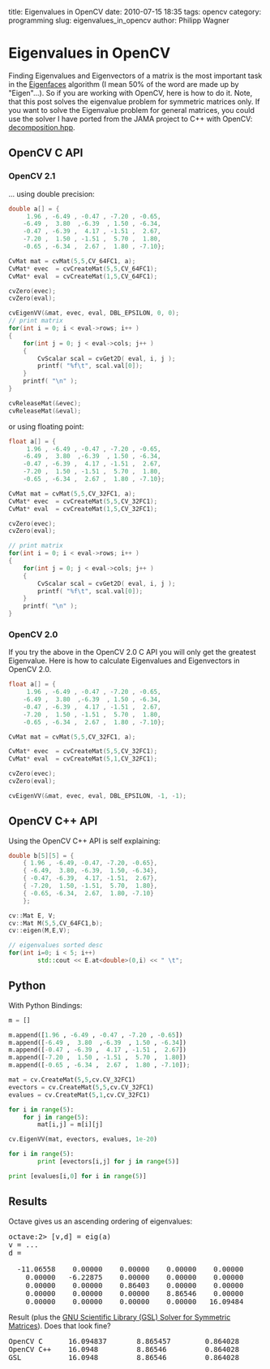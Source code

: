 title: Eigenvalues in OpenCV
date: 2010-07-15 18:35
tags: opencv
category: programming
slug: eigenvalues_in_opencv
author: Philipp Wagner

# Eigenvalues in OpenCV #

Finding Eigenvalues and Eigenvectors of a matrix is the most important task in the  [Eigenfaces](http://en.wikipedia.org/wiki/Eigenfaces) algorithm (I mean 50% of the word are made up by "Eigen"...). So if you are working with OpenCV, here is how to do it. Note, that this post solves the eigenvalue problem for symmetric matrices only. If you want to solve the Eigenvalue problem for general matrices, you could use the solver I have ported from the JAMA project to C++ with OpenCV: [decomposition.hpp](https://github.com/bytefish/opencv/blob/master/lda/include/decomposition.hpp).

## OpenCV C API ##

### OpenCV 2.1 ###

... using double precision:

```c
double a[] = {
     1.96 , -6.49 , -0.47 , -7.20 , -0.65,
    -6.49 ,  3.80  ,-6.39  , 1.50 , -6.34,
    -0.47 , -6.39 ,  4.17 , -1.51 ,  2.67,
    -7.20 ,  1.50 , -1.51 ,  5.70 ,  1.80,
    -0.65 , -6.34 ,  2.67 ,  1.80 , -7.10};

CvMat mat = cvMat(5,5,CV_64FC1, a);
CvMat* evec  = cvCreateMat(5,5,CV_64FC1);
CvMat* eval  = cvCreateMat(1,5,CV_64FC1);

cvZero(evec);
cvZero(eval);

cvEigenVV(&mat, evec, eval, DBL_EPSILON, 0, 0);
// print matrix
for(int i = 0; i < eval->rows; i++ )
{
    for(int j = 0; j < eval->cols; j++ )
    {
        CvScalar scal = cvGet2D( eval, i, j );
        printf( "%f\t", scal.val[0]);
    }
    printf( "\n" );
}

cvReleaseMat(&evec);
cvReleaseMat(&eval);
```

or using floating point:

```cpp
float a[] = {
     1.96 , -6.49 , -0.47 , -7.20 , -0.65,
    -6.49 ,  3.80  ,-6.39  , 1.50 , -6.34,
    -0.47 , -6.39 ,  4.17 , -1.51 ,  2.67,
    -7.20 ,  1.50 , -1.51 ,  5.70 ,  1.80,
    -0.65 , -6.34 ,  2.67 ,  1.80 , -7.10};

CvMat mat = cvMat(5,5,CV_32FC1, a);
CvMat* evec  = cvCreateMat(5,5,CV_32FC1);
CvMat* eval  = cvCreateMat(1,5,CV_32FC1);

cvZero(evec);
cvZero(eval);

// print matrix
for(int i = 0; i < eval->rows; i++ )
{
    for(int j = 0; j < eval->cols; j++ )
    {
        CvScalar scal = cvGet2D( eval, i, j );
        printf( "%f\t", scal.val[0]);
    }
    printf( "\n" );
}
```

### OpenCV 2.0 ###

If you try the above in the OpenCV 2.0 C API you will only get the greatest Eigenvalue. Here is how to calculate Eigenvalues and Eigenvectors in OpenCV 2.0.

```c
float a[] = {
     1.96 , -6.49 , -0.47 , -7.20 , -0.65,
    -6.49 ,  3.80  ,-6.39  , 1.50 , -6.34,
    -0.47 , -6.39 ,  4.17 , -1.51 ,  2.67,
    -7.20 ,  1.50 , -1.51 ,  5.70 ,  1.80,
    -0.65 , -6.34 ,  2.67 ,  1.80 , -7.10};

CvMat mat = cvMat(5,5,CV_32FC1, a);

CvMat* evec  = cvCreateMat(5,5,CV_32FC1);
CvMat* eval  = cvCreateMat(5,1,CV_32FC1);

cvZero(evec);
cvZero(eval);

cvEigenVV(&mat, evec, eval, DBL_EPSILON, -1, -1);
```

## OpenCV C++ API ##

Using the OpenCV C++ API is self explaining:

```cpp
double b[5][5] = {
	{ 1.96 , -6.49, -0.47, -7.20, -0.65},
	{ -6.49,  3.80, -6.39,  1.50, -6.34},
	{ -0.47, -6.39,  4.17, -1.51,  2.67},
	{ -7.20,  1.50, -1.51,  5.70,  1.80},
	{ -0.65, -6.34,  2.67,  1.80, -7.10}
	};

cv::Mat E, V;
cv::Mat M(5,5,CV_64FC1,b);
cv::eigen(M,E,V);

// eigenvalues sorted desc
for(int i=0; i < 5; i++)
		std::cout << E.at<double>(0,i) << " \t";
```

## Python ##
With Python Bindings:

```python
m = []

m.append([1.96 , -6.49 , -0.47 , -7.20 , -0.65])
m.append([-6.49 ,  3.80  ,-6.39  , 1.50 , -6.34])
m.append([-0.47 , -6.39 ,  4.17 , -1.51 ,  2.67])
m.append([-7.20 ,  1.50 , -1.51 ,  5.70 ,  1.80])
m.append([-0.65 , -6.34 ,  2.67 ,  1.80 , -7.10]);

mat = cv.CreateMat(5,5,cv.CV_32FC1)
evectors = cv.CreateMat(5,5,cv.CV_32FC1)
evalues = cv.CreateMat(5,1,cv.CV_32FC1)

for i in range(5):
	for j in range(5):
		mat[i,j] = m[i][j]

cv.EigenVV(mat, evectors, evalues, 1e-20)

for i in range(5):
		print [evectors[i,j] for j in range(5)]

print [evalues[i,0] for i in range(5)]
```

## Results ##
Octave gives us an ascending ordering of eigenvalues:

<pre>
octave:2> [v,d] = eig(a)
v = ...
d =

  -11.06558    0.00000    0.00000    0.00000    0.00000
    0.00000   -6.22875    0.00000    0.00000    0.00000
    0.00000    0.00000    0.86403    0.00000    0.00000
    0.00000    0.00000    0.00000    8.86546    0.00000
    0.00000    0.00000    0.00000    0.00000   16.09484
</pre>

Result (plus the [GNU Scientific Library (GSL) Solver for Symmetric Matrices](http://www.gnu.org/software/gsl/manual/html_node/Eigenvalue-and-Eigenvector-Examples.html)). Does that look fine?

<pre>
OpenCV C      16.094837       8.865457        0.864028        -6.228747       -11.065575
OpenCV C++    16.0948         8.86546         0.864028        -6.22875        -11.0656 
GSL           16.0948         8.86546         0.864028        -6.22875        -11.0656 
</pre>
